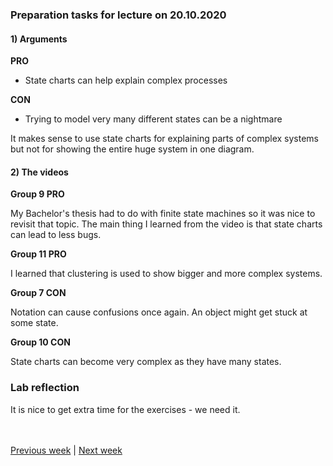 ### Preparation tasks for lecture on 20.10.2020

#### 1) Arguments

**PRO**
* State charts can help explain complex processes

**CON**
* Trying to model very many different states can be a nightmare

It makes sense to use state charts for explaining parts of complex systems but not for showing the entire huge system in one diagram.

#### 2) The videos

**Group 9 PRO**

My Bachelor's thesis had to do with finite state machines so it was nice to revisit that topic. The main thing I learned from the video is that state charts can lead to less bugs.

**Group 11 PRO**

I learned that clustering is used to show bigger and more complex systems.

**Group 7 CON**

Notation can cause confusions once again. An object might get stuck at some state. 

**Group 10 CON**

State charts can become very complex as they have many states.

### Lab reflection

It is nice to get extra time for the exercises - we need it.


<br><br>
[Previous week](/Ida_Maria_Orula/week_6.md) | [Next week](/Ida_Maria_Orula/week_8.md)
